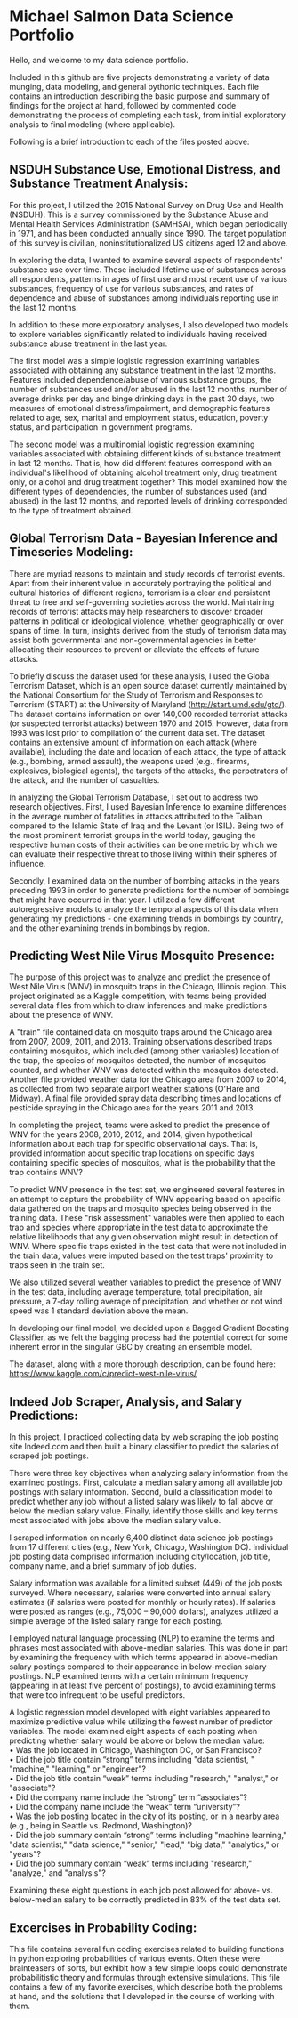# Michael Salmon Data Science Portfolio
Hello, and welcome to my data science portfolio.

Included in this github are five projects demonstrating a variety of data munging, data modeling, and general pythonic techniques. Each file contains an introduction describing the basic purpose and summary of findings for the project at hand, followed by commented code demonstrating the process of completing each task, from initial exploratory analysis to final modeling (where applicable).

Following is a brief introduction to each of the files posted above:


## NSDUH Substance Use, Emotional Distress, and Substance Treatment Analysis:
For this project, I utilized the 2015 National Survey on Drug Use and Health (NSDUH). This is a survey commissioned by the Substance Abuse and Mental Health Services Administration (SAMHSA), which began periodically in 1971, and has been conducted annually since 1990. The target population of this survey is civilian, noninstitutionalized US citizens aged 12 and above. 

In exploring the data, I wanted to examine several aspects of respondents' substance use over time. These included lifetime use of substances across all respondents, patterns in ages of first use and most recent use of various substances, frequency of use for various substances, and rates of dependence and abuse of substances among individuals reporting use in the last 12 months.

In addition to these more exploratory analyses, I also developed two models to explore variables significantly related to individuals having received substance abuse treatment in the last year. 

The first model was a simple logistic regression examining variables associated with obtaining any substance treatment in the last 12 months. Features included dependence/abuse of various substance groups, the number of substances used and/or abused in the last 12 months, number of average drinks per day and binge drinking days in the past 30 days, two measures of emotional distress/impairment, and demographic features related to age, sex, marital and employment status, education, poverty status, and participation in government programs.

The second model was a multinomial logistic regression examining variables associated with obtaining different kinds of substance treatment in last 12 months. That is, how did different features correspond with an individual's likelihood of obtaining alcohol treatment only, drug treatment only, or alcohol and drug treatment together? This model examined how the different types of dependencies, the number of substances used (and abused) in the last 12 months, and reported levels of drinking corresponded to the type of treatment obtained.


## Global Terrorism Data - Bayesian Inference and Timeseries Modeling:
There are myriad reasons to maintain and study records of terrorist events. Apart from their inherent value in accurately portraying the political and cultural histories of different regions, terrorism is a clear and persistent threat to free and self-governing societies across the world. Maintaining records of terrorist attacks may help researchers to discover broader patterns in political or ideological violence, whether geographically or over spans of time. In turn, insights derived from the study of terrorism data may assist both governmental and non-governmental agencies in better allocating their resources to prevent or alleviate the effects of future attacks.

To briefly discuss the dataset used for these analysis, I used the Global Terrorism Dataset, which is an open source dataset currently maintained by the National Consortium for the Study of Terrorism and Responses to Terrorism (START) at the University of Maryland (http://start.umd.edu/gtd/). The dataset contains information on over 140,000 recorded terrorist attacks (or suspected terrorist attacks) between 1970 and 2015. However, data from 1993 was lost prior to compilation of the current data set. The dataset contains an extensive amount of information on each attack (where available), including the date and location of each attack, the type of attack (e.g., bombing, armed assault), the weapons used (e.g., firearms, explosives, biological agents), the targets of the attacks, the perpetrators of the attack, and the number of casualties.

In analyzing the Global Terrorism Database, I set out to address two research objectives. First, I used Bayesian Inference to examine differences in the average number of fatalities in attacks attributed to the Taliban compared to the Islamic State of Iraq and the Levant (or ISIL). Being two of the most prominent terrorist groups in the world today, gauging the respective human costs of their activities can be one metric by which we can evaluate their respective threat to those living within their spheres of influence.

Secondly, I examined data on the number of bombing attacks in the years preceding 1993 in order to generate predictions for the number of bombings that might have occurred in that year. I utilized a few different autoregressive models to analyze the temporal aspects of this data when generating my predictions - one examining trends in bombings by country, and the other examining trends in bombings by region. 


## Predicting West Nile Virus Mosquito Presence:
The purpose of this project was to analyze and predict the presence of West Nile Virus (WNV) in mosquito traps in the Chicago, Illinois region. This project originated as a Kaggle competition, with teams being provided several data files from which to draw inferences and make predictions about the presence of WNV.

A "train" file contained data on mosquito traps around the Chicago area from 2007, 2009, 2011, and 2013. Training observations described traps containing mosquitos, which included (among other variables) location of the trap, the species of mosquitos detected, the number of mosquitos counted, and whether WNV was detected within the mosquitos detected. Another file provided weather data for the Chicago area from 2007 to 2014, as collected from two separate airport weather stations (O'Hare and Midway). A final file provided spray data describing times and locations of pesticide spraying in the Chicago area for the years 2011 and 2013.

In completing the project, teams were asked to predict the presence of WNV for the years 2008, 2010, 2012, and 2014, given hypothetical information about each trap for specific observational days. That is, provided information about specific trap locations on specific days containing specific species of mosquitos, what is the probability that the trap contains WNV?  

To predict WNV presence in the test set, we engineered several features in an attempt to capture the probability of WNV appearing based on specific data gathered on the traps and mosquito species being observed in the training data. These "risk assessment" variables were then applied to each trap and species where appropriate in the test data to approximate the relative likelihoods that any given observation might result in detection of WNV. Where specific traps existed in the test data that were not included in the train data, values were imputed based on the test traps' proximity to traps seen in the train set.

We also utilized several weather variables to predict the presence of WNV in the test data, including average temperature, total precipitation, air pressure, a 7-day rolling average of precipitation, and whether or not wind speed was 1 standard deviation above the mean.

In developing our final model, we decided upon a Bagged Gradient Boosting Classifier, as we felt the bagging process had the potential correct for some inherent error in the singular GBC by creating an ensemble model.

The dataset, along with a more thorough description, can be found here: https://www.kaggle.com/c/predict-west-nile-virus/


## Indeed Job Scraper, Analysis, and Salary Predictions:
In this project, I practiced collecting data by web scraping the job posting site Indeed.com and then built a binary classifier to predict the salaries of scraped job postings.

There were three key objectives when analyzing salary information from the examined postings. First, calculate a median salary among all available job postings with salary information. Second, build a classification model to predict whether any job without a listed salary was likely to fall above or below the median salary value. Finally, identify those skills and key terms most associated with jobs above the median salary value.

I scraped information on nearly 6,400 distinct data science job postings from 17 different cities (e.g., New York, Chicago, Washington DC). Individual job posting data comprised information including city/location, job title, company name, and a brief summary of job duties.

Salary information was available for a limited subset (449) of the job posts surveyed. Where necessary, salaries were converted into annual salary estimates (if salaries were posted for monthly or hourly rates). If salaries were posted as ranges (e.g., 75,000 – 90,000 dollars), analyzes utilized a simple average of the listed salary range for each posting. 

I employed natural language processing (NLP) to examine the terms and phrases most associated with above-median salaries. This was done in part by examining the frequency with which terms appeared in above-median salary postings compared to their appearance in below-median salary postings. NLP examined terms with a certain minimum frequency (appearing in at least five percent of postings), to avoid examining terms that were too infrequent to be useful predictors.

A logistic regression model developed with eight variables appeared to maximize predictive value while utilizing the fewest number of predictor variables.
The model examined eight aspects of each posting when predicting whether salary would be above or below the median value:    
• Was the job located in Chicago, Washington DC, or San Francisco?    
• Did the job title contain “strong” terms including "data scientist, " "machine," "learning," or "engineer"?    
• Did the job title contain “weak” terms including "research," "analyst," or "associate"?    
• Did the company name include the “strong” term “associates”?    
• Did the company name include the “weak” term “university”?    
• Was the job posting located in the city of its posting, or in a nearby area (e.g., being in Seattle vs. Redmond, Washington)?    
• Did the job summary contain “strong” terms including "machine learning," "data scientist," "data science," "senior," "lead," "big data," "analytics," or "years"?    
• Did the job summary contain “weak” terms including "research," "analyze," and "analysis"?    

Examining these eight questions in each job post allowed for above- vs. below-median salary to be correctly predicted in 83% of the test data set.


## Excercises in Probability Coding:
This file contains several fun coding exercises related to building functions in python exploring probabilities of various events. Often these were brainteasers of sorts, but exhibit how a few simple loops could demonstrate probabilitistic theory and formulas through extensive simulations. This file contains a few of my favorite exercises, which describe both the problems at hand, and the solutions that I developed in the course of working with them.